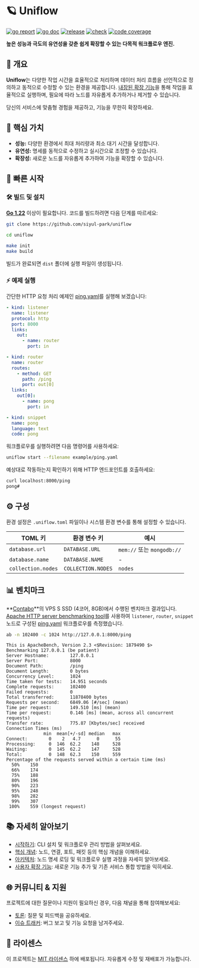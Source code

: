 # 🪐 Uniflow

[![go report][go_report_img]][go_report_url]
[![go doc][go_doc_img]][go_doc_url]
[![release][repo_releases_img]][repo_releases_url]
[![check][repo_check_img]][repo_check_url]
[![code coverage][go_code_coverage_img]][go_code_coverage_url]

**높은 성능과 극도의 유연성을 갖춘 쉽게 확장할 수 있는 다목적 워크플로우 엔진.**

## 📝 개요

**Uniflow**는 다양한 작업 시간을 효율적으로 처리하며 데이터 처리 흐름을 선언적으로 정의하고 동적으로 수정할 수 있는 환경을 제공합니다. [내장된 확장 기능](./ext/README_kr.md)을 통해 작업을 효율적으로 실행하며, 필요에 따라 노드를 자유롭게 추가하거나 제거할 수 있습니다.

당신의 서비스에 맞춤형 경험을 제공하고, 기능을 무한히 확장하세요.

## 🎯 핵심 가치

- **성능:** 다양한 환경에서 최대 처리량과 최소 대기 시간을 달성합니다.
- **유연성:** 명세를 동적으로 수정하고 실시간으로 조정할 수 있습니다.
- **확장성:** 새로운 노드를 자유롭게 추가하여 기능을 확장할 수 있습니다.

## 🚀 빠른 시작

### 🛠️ 빌드 및 설치

**[Go 1.22](https://go.dev/doc/install)** 이상이 필요합니다. 코드를 빌드하려면 다음 단계를 따르세요:

```sh
git clone https://github.com/siyul-park/uniflow

cd uniflow

make init
make build
```

빌드가 완료되면 `dist` 폴더에 실행 파일이 생성됩니다.

### ⚡ 예제 실행

간단한 HTTP 요청 처리 예제인 [ping.yaml](./examples/ping.yaml)를 실행해 보겠습니다:

```yaml
- kind: listener
  name: listener
  protocol: http
  port: 8000
  links:
    out:
      - name: router
        port: in

- kind: router
  name: router
  routes:
    - method: GET
      path: /ping
      port: out[0]
  links:
    out[0]:
      - name: pong
        port: in

- kind: snippet
  name: pong
  language: text
  code: pong
```

워크플로우를 실행하려면 다음 명령어를 사용하세요:

```sh
uniflow start --filename example/ping.yaml
```

예상대로 작동하는지 확인하기 위해 HTTP 엔드포인트를 호출하세요:

```sh
curl localhost:8000/ping
pong#
```

## ⚙️ 구성

환경 설정은 `.uniflow.toml` 파일이나 시스템 환경 변수를 통해 설정할 수 있습니다.

| TOML 키            | 환경 변수 키          | 예시                       |
|--------------------|--------------------|---------------------------|
| `database.url`     | `DATABASE.URL`     | `mem://` 또는 `mongodb://` |
| `database.name`    | `DATABASE.NAME`    | -                         |
| `collection.nodes` | `COLLECTION.NODES` | `nodes`                   |

## 📊 벤치마크

**[Contabo](https://contabo.com/)**의 VPS S SSD (4코어, 8GB)에서 수행된 벤치마크 결과입니다. [Apache HTTP server benchmarking tool](https://httpd.apache.org/docs/2.4/programs/ab.html)를 사용하여 `listener`, `router`, `snippet` 노드로 구성된 [ping.yaml](./examples/ping.yaml) 워크플로우를 측정했습니다.

```sh
ab -n 102400 -c 1024 http://127.0.0.1:8000/ping
```

```
This is ApacheBench, Version 2.3 <$Revision: 1879490 $>
Benchmarking 127.0.0.1 (be patient)
Server Hostname:        127.0.0.1
Server Port:            8000
Document Path:          /ping
Document Length:        0 bytes
Concurrency Level:      1024
Time taken for tests:   14.951 seconds
Complete requests:      102400
Failed requests:        0
Total transferred:      11878400 bytes
Requests per second:    6849.06 [#/sec] (mean)
Time per request:       149.510 [ms] (mean)
Time per request:       0.146 [ms] (mean, across all concurrent requests)
Transfer rate:          775.87 [Kbytes/sec] received
Connection Times (ms)
              min  mean[+/-sd] median   max
Connect:        0    2   4.7      0      55
Processing:     0  146  62.2    148     528
Waiting:        0  145  62.2    147     528
Total:          0  148  62.3    150     559
Percentage of the requests served within a certain time (ms)
  50%    150
  66%    174
  75%    188
  80%    196
  90%    223
  95%    248
  98%    282
  99%    307
 100%    559 (longest request)
```

## 📚 자세히 알아보기

- [시작하기](./docs/getting_started_kr.md): CLI 설치 및 워크플로우 관리 방법을 살펴보세요.
- [핵심 개념](./docs/key_concepts_kr.md): 노드, 연결, 포트, 패킷 등의 핵심 개념을 이해하세요.
- [아키텍처](./docs/architecture_kr.md): 노드 명세 로딩 및 워크플로우 실행 과정을 자세히 알아보세요.
- [사용자 확장 기능](./docs/user_extension_kr.md): 새로운 기능 추가 및 기존 서비스 통합 방법을 익히세요.

## 🌐 커뮤니티 & 지원

프로젝트에 대한 질문이나 지원이 필요하신 경우, 다음 채널을 통해 참여해보세요:

- [토론](https://github.com/siyul-park/uniflow/discussions): 질문 및 피드백을 공유하세요.
- [이슈 트래커](https://github.com/siyul-park/uniflow/issues): 버그 보고 및 기능 요청을 남겨주세요.

## 📜 라이센스

이 프로젝트는 [MIT 라이센스](./LICENSE) 하에 배포됩니다. 자유롭게 수정 및 재배포가 가능합니다.

<!-- Go -->

[go_download_url]: https://golang.org/dl/
[go_version_img]: https://img.shields.io/badge/Go-1.21+-00ADD8?style=for-the-badge&logo=go
[go_code_coverage_img]: https://codecov.io/gh/siyul-park/uniflow/graph/badge.svg?token=quEl9AbBcW
[go_code_coverage_url]: https://codecov.io/gh/siyul-park/uniflow
[go_report_img]: https://goreportcard.com/badge/github.com/siyul-park/uniflow
[go_report_url]: https://goreportcard.com/report/github.com/siyul-park/uniflow
[go_doc_img]: https://godoc.org/github.com/siyul-park/uniflow?status.svg
[go_doc_url]: https://godoc.org/github.com/siyul-park/uniflow

<!-- Repository -->

[repo_url]: https://github.com/siyul-park/uniflow
[repo_issues_url]: https://github.com/siyul-park/uniflow/issues
[repo_pull_request_url]: https://github.com/siyul-park/uniflow/pulls
[repo_discussions_url]: https://github.com/siyul-park/uniflow/discussions
[repo_releases_img]: https://img.shields.io/github/release/siyul-park/uniflow.svg
[repo_releases_url]: https://github.com/siyul-park/uniflow/releases
[repo_wiki_url]: https://github.com/siyul-park/uniflow/wiki
[repo_wiki_img]: https://img.shields.io/badge/docs-wiki_page-blue?style=for-the-badge&logo=none
[repo_wiki_faq_url]: https://github.com/siyul-park/uniflow/wiki/FAQ
[repo_check_img]: https://github.com/siyul-park/uniflow/actions/workflows/check.yml/badge.svg
[repo_check_url]: https://github.com/siyul-park/uniflow/actions/workflows/check.yml
